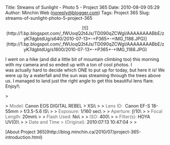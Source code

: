 Title: Streams of Sunlight - Photo 5 - Project 365
Date: 2010-08-09 05:29
Author: Minchin Web (noreply@blogger.com)
Tags: Project 365
Slug: streams-of-sunlight-photo-5-project-365

<div class="separator" style="clear: both; text-align: center;">

</p>
<p>
[![](http://1.bp.blogspot.com/_fWUoqQ2t4Js/TD090qZCWgI/AAAAAAAABbE/zyK7dgbtdUg/s640/2010-07-13+-+P365+-+IMG_1188.JPG)](http://1.bp.blogspot.com/_fWUoqQ2t4Js/TD090qZCWgI/AAAAAAAABbE/zyK7dgbtdUg/s1600/2010-07-13+-+P365+-+IMG_1188.JPG)

</div>

</p>
I went on a hike (and did a little bit of mountain climbing too) this
morning with my camera and so ended up with a ton of cool photos. I
was actually hard to decide which ONE to put up for today, but here it
is! We were up by a waterfall and the sun was streaming through the
trees above us. I managed to land just the right angle to get this
beautiful lens flare. Enjoy!\

</p>
> </p>
> <span style="color: #666666;">Model: </span>Canon EOS DIGITAL REBEL
> XSi\
>
> <span style="color: #666666;">Lens ID: </span> Canon EF-S 18-55mm
> f/3.5-5.6 IS\
>
> <span style="color: #666666;">Exposure: </span>1/160 sec\
>
> <span style="color: #666666;">Aperture: </span>ƒ/10\
>
> <span style="color: #666666;">Focal Length: </span>20mm\
>
> <span style="color: #666666;">Flash Used: </span>No\
>
> <span style="color: #666666;">ISO: </span>400\
>
> <span style="color: #666666;">Filter(s): </span>HOYA UV(0)\
>
> <span style="color: #666666;">Date and Time
> (Original): </span>2010:07:13 10:47:04
>
> <p>

</p>
[About Project
365](http://blog.minchin.ca/2010/07/project-365-introduction.html)

</p>

